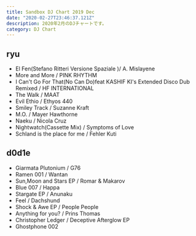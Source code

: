 ```yaml
---
title: Sandbox DJ Chart 2019 Dec
date: "2020-02-27T23:46:37.121Z"
description: 2020年2月のDJチャートです。
category: DJ Chart
---
```


## ryu

- El Fen(Stefano Ritteri Versione Spaziale )/ A. Mislayene
- More and More / PINK RHYTHM
- I Can't Go For That(No Can Do)feat KASHIF KI's Extended Disco Dub Remixed / HF INTERNATIONAL
- The Walk / MAAT
- Evil Ethio / Ethyos 440
- Smiley Track / Suzanne Kraft
- M.O. / Mayer Hawthorne
- Naeku / Nicola Cruz
- Nightwatch(Cassette Mix) / Symptoms of Love
- Schland is the place for me / Fehler Kuti

## d0d1e
- Giarmata Plutonium / G76
- Ramen 001 / Wantan
- Sun,Moon and Stars EP / Romar & Makarov
- Blue 007 / Happa
- Stargate EP / Anunaku
- Feel / Dachshund
- Shock & Awe EP / People People
- Anything for you? / Prins Thomas
- Christopher Ledger / Deceptive Afterglow EP
- Ghostphone 002